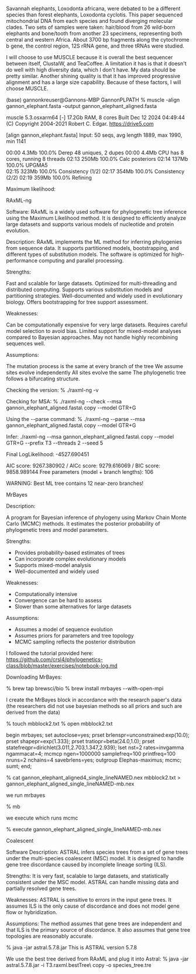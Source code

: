 Savannah elephants, Loxodonta africana, were debated to be a different species than forest elephants, Loxodonta cyclotis. This paper sequenced mitochondrial DNA from each species and found diverging molecular clades. 
Two sets of samples were taken: hair/blood from 26 wild-born elephants and bone/tooth from another 23 specimens, representing both central and western Africa. 
About 3700 bp fragments along the cytochrome b gene, the control region, 12S rRNA gene, and three tRNAs were studied.


I will choose to use MUSCLE because it is overall the best sequencer between itself, ClustalW, and TeaCoffee. A limitation it has is that it doesn't do well with high diversity data, which I don't have. My data should be pretty similar. Another shining quality is that it has improved progressive alignment and has a large size capability. Because of these factors, I will choose MUSCLE.

(base) gannonkreuser@Gannons-MBP GannonPLPATH % muscle -align gannon_elephant.fasta -output gannon_elephant_aligned.fasta

muscle 5.3.osxarm64 [-]  17.2Gb RAM, 8 cores
Built Dec 12 2024 04:49:44
(C) Copyright 2004-2021 Robert C. Edgar.
https://drive5.com

[align gannon_elephant.fasta]
Input: 50 seqs, avg length 1889, max 1990, min 1141

00:00 4.3Mb   100.0% Derep 48 uniques, 2 dupes
00:00 4.4Mb  CPU has 8 cores, running 8 threads
02:13 250Mb   100.0% Calc posteriors
02:14 137Mb   100.0% UPGMA5         
02:15 323Mb   100.0% Consistency (1/2)
02:17 354Mb   100.0% Consistency (2/2)
02:19 359Mb   100.0% Refining         



Maximum likelihood:

RAxML-ng 

Software:
RAxML is a widely used software for phylogenetic tree inference using the Maximum Likelihood method. It is designed to efficiently analyze large datasets and supports various models of nucleotide and protein evolution.

Description:
RAxML implements the ML method for inferring phylogenies from sequence data. It supports partitioned models, bootstrapping, and different types of substitution models. The software is optimized for high-performance computing and parallel processing.

Strengths:

Fast and scalable for large datasets.
Optimized for multi-threading and distributed computing.
Supports various substitution models and partitioning strategies.
Well-documented and widely used in evolutionary biology.
Offers bootstrapping for tree support assessment.

Weaknesses:

Can be computationally expensive for very large datasets.
Requires careful model selection to avoid bias.
Limited support for mixed-model analyses compared to Bayesian approaches.
May not handle highly recombining sequences well.

Assumptions:

The mutation process is the same at every branch of the tree
We assume sites evolve independently
All sites evolve the same 
The phylogenetic tree follows a bifurcating structure.


Checking the version:
% ./raxml-ng -v

Checking for MSA: 
% ./raxml-ng --check --msa gannon_elephant_aligned.fasta\ copy  --model GTR+G

Using the --parse command: 
% ./raxml-ng --parse --msa gannon_elephant_aligned.fasta\ copy --model GTR+G

Infer: 
./raxml-ng --msa gannon_elephant_aligned.fasta\ copy --model GTR+G --prefix T3 --threads 2 --seed 5

Final LogLikelihood: -4527.690451

AIC score: 9267.380902 / AICc score: 9279.616069 / BIC score: 9858.989144
Free parameters (model + branch lengths): 106

WARNING: Best ML tree contains 12 near-zero branches!




MrBayes

Description: 

A program for Bayesian inference of phylogeny using Markov Chain Monte Carlo (MCMC) methods. It estimates the posterior probability of phylogenetic trees and model parameters.

Strengths:

- Provides probability-based estimates of trees
- Can incorporate complex evolutionary models
- Supports mixed-model analysis
- Well-documented and widely used

Weaknesses:

- Computationally intensive
- Convergence can be hard to assess
- Slower than some alternatives for large datasets

Assumptions:

- Assumes a model of sequence evolution
- Assumes priors for parameters and tree topology
- MCMC sampling reflects the posterior distribution

I followed the tutorial provided here: 
https://github.com/crsl4/phylogenetics-class/blob/master/exercises/notebook-log.md 

Downloading MrBayes: 

% brew tap brewsci/bio
% brew install mrbayes --with-open-mpi

I create the MrBayes block in accordance with the research paper's data (the researchers did not use bayesian methods so all priors and such are derived from the data)

% touch mbblock2.txt
% open mbblock2.txt

begin mrbayes;
 set autoclose=yes;
 prset brlenspr=unconstrained:exp(10.0);
 prset shapepr=exp(1.333);
 prset tratiopr=beta(24.0,1.0);
 prset statefreqpr=dirichlet(3.011,2.703,1.347,2.939);
 lset nst=2 rates=invgamma ngammacat=4;
 mcmcp ngen=1000000 samplefreq=100 printfreq=100 nruns=2 nchains=4 savebrlens=yes;
 outgroup Elephas-maximus;
 mcmc;
 sumt;
end;

% cat gannon_elephant_aligned4_single_lineNAMED.nex mbblock2.txt > gannon_elephant_aligned_single_lineNAMED-mb.nex

we run mrbayes

% mb

we execute which runs mcmc

% execute gannon_elephant_aligned_single_lineNAMED-mb.nex




Coalescent

Software Description:
ASTRAL infers species trees from a set of gene trees under the multi-species coalescent (MSC) model. It is designed to handle gene tree discordance caused by incomplete lineage sorting (ILS).

Strengths:
It is very fast, scalable to large datasets, and statistically consistent under the MSC model. ASTRAL can handle missing data and partially resolved gene trees.

Weaknesses:
ASTRAL is sensitive to errors in the input gene trees. It assumes ILS is the only cause of discordance and does not model gene flow or hybridization.

Assumptions:
The method assumes that gene trees are independent and that ILS is the primary source of discordance. It also assumes that gene tree topologies are reasonably accurate.


% java -jar astral.5.7.8.jar
This is ASTRAL version 5.7.8


We use the best tree derived from RAxML and plug it into Astral:
% java -jar astral.5.7.8.jar -i T3.raxml.bestTree\ copy -o species_tree.tre 





